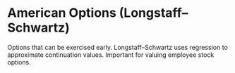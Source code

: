 # American Options (Longstaff–Schwartz)

Options that can be exercised early. Longstaff–Schwartz uses regression to approximate continuation values. Important for valuing employee stock options.
